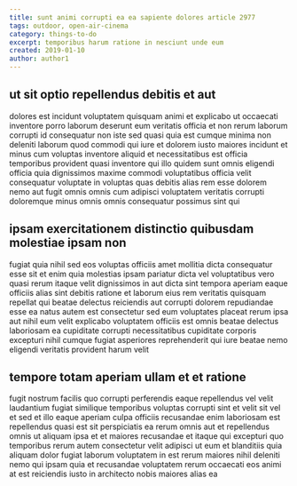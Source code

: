 ```yaml
---
title: sunt animi corrupti ea ea sapiente dolores article 2977
tags: outdoor, open-air-cinema
category: things-to-do
excerpt: temporibus harum ratione in nesciunt unde eum
created: 2019-01-10
author: author1
---
```


## ut sit optio repellendus debitis et aut

dolores est incidunt voluptatem quisquam animi et explicabo ut occaecati inventore porro laborum deserunt eum veritatis officia et non rerum laborum corrupti id consequatur non iste sed quasi quia est cumque minima non deleniti laborum quod commodi qui iure et dolorem iusto maiores incidunt et minus cum voluptas inventore aliquid et necessitatibus est officia temporibus provident quasi inventore qui illo quidem sunt omnis eligendi officia quia dignissimos maxime commodi voluptatibus officia velit consequatur voluptate in voluptas quas debitis alias rem esse dolorem nemo aut fugit omnis omnis cum adipisci voluptatem veritatis corrupti doloremque minus omnis omnis consequatur possimus sint qui

## ipsam exercitationem distinctio quibusdam molestiae ipsam non

fugiat quia nihil sed eos voluptas officiis amet mollitia dicta consequatur esse sit et enim quia molestias ipsam pariatur dicta vel voluptatibus vero quasi rerum itaque velit dignissimos in aut dicta sint tempora aperiam eaque officiis alias sint debitis ratione et laborum eius rem veritatis quisquam repellat qui beatae delectus reiciendis aut corrupti dolorem repudiandae esse ea natus autem est consectetur sed eum voluptates placeat rerum ipsa aut nihil eum velit explicabo voluptatem officiis est omnis beatae delectus laboriosam ea cupiditate corrupti necessitatibus cupiditate corporis excepturi nihil cumque fugiat asperiores reprehenderit qui iure beatae nemo eligendi veritatis provident harum velit

## tempore totam aperiam ullam et et ratione

fugit nostrum facilis quo corrupti perferendis eaque repellendus vel velit laudantium fugiat similique temporibus voluptas corrupti sint et velit sit vel et sed et illo eaque aperiam culpa officiis recusandae enim laboriosam est repellendus quasi est sit perspiciatis ea rerum omnis aut et repellendus omnis ut aliquam ipsa et et maiores recusandae et itaque qui excepturi quo temporibus rerum autem consectetur velit adipisci ut eum et blanditiis quia aliquam dolor fugiat laborum voluptatem in est rerum maiores nihil deleniti nemo qui ipsam quia et recusandae voluptatem rerum occaecati eos animi at est reiciendis iusto in architecto nobis maiores alias ea
